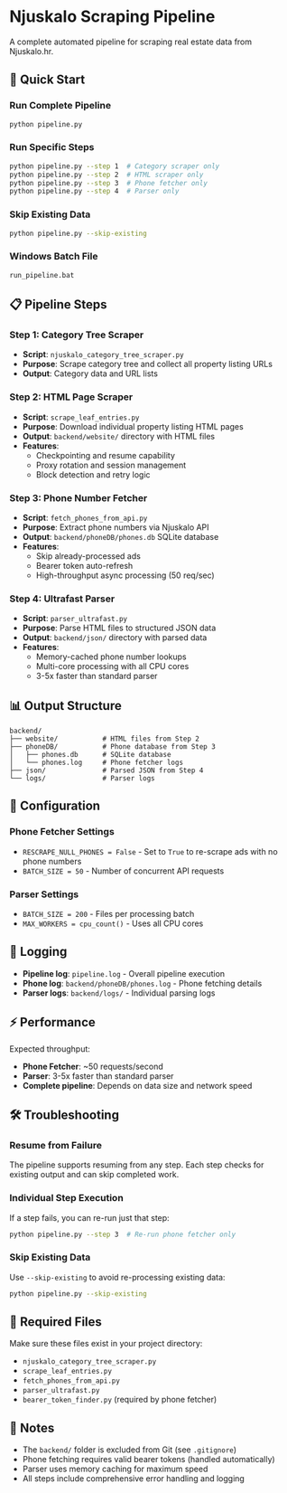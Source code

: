 # Njuskalo Scraping Pipeline

A complete automated pipeline for scraping real estate data from Njuskalo.hr.

## 🚀 Quick Start

### Run Complete Pipeline
```bash
python pipeline.py
```

### Run Specific Steps
```bash
python pipeline.py --step 1  # Category scraper only
python pipeline.py --step 2  # HTML scraper only  
python pipeline.py --step 3  # Phone fetcher only
python pipeline.py --step 4  # Parser only
```

### Skip Existing Data
```bash
python pipeline.py --skip-existing
```

### Windows Batch File
```bash
run_pipeline.bat
```

## 📋 Pipeline Steps

### Step 1: Category Tree Scraper
- **Script**: `njuskalo_category_tree_scraper.py`
- **Purpose**: Scrape category tree and collect all property listing URLs
- **Output**: Category data and URL lists

### Step 2: HTML Page Scraper  
- **Script**: `scrape_leaf_entries.py`
- **Purpose**: Download individual property listing HTML pages
- **Output**: `backend/website/` directory with HTML files
- **Features**: 
  - Checkpointing and resume capability
  - Proxy rotation and session management
  - Block detection and retry logic

### Step 3: Phone Number Fetcher
- **Script**: `fetch_phones_from_api.py` 
- **Purpose**: Extract phone numbers via Njuskalo API
- **Output**: `backend/phoneDB/phones.db` SQLite database
- **Features**:
  - Skip already-processed ads
  - Bearer token auto-refresh
  - High-throughput async processing (50 req/sec)

### Step 4: Ultrafast Parser
- **Script**: `parser_ultrafast.py`
- **Purpose**: Parse HTML files to structured JSON data
- **Output**: `backend/json/` directory with parsed data
- **Features**:
  - Memory-cached phone number lookups
  - Multi-core processing with all CPU cores
  - 3-5x faster than standard parser

## 📊 Output Structure

```
backend/
├── website/           # HTML files from Step 2
├── phoneDB/           # Phone database from Step 3
│   ├── phones.db      # SQLite database
│   └── phones.log     # Phone fetcher logs
├── json/              # Parsed JSON from Step 4
└── logs/              # Parser logs
```

## 🔧 Configuration

### Phone Fetcher Settings
- `RESCRAPE_NULL_PHONES = False` - Set to `True` to re-scrape ads with no phone numbers
- `BATCH_SIZE = 50` - Number of concurrent API requests

### Parser Settings  
- `BATCH_SIZE = 200` - Files per processing batch
- `MAX_WORKERS = cpu_count()` - Uses all CPU cores

## 📝 Logging

- **Pipeline log**: `pipeline.log` - Overall pipeline execution
- **Phone log**: `backend/phoneDB/phones.log` - Phone fetching details
- **Parser logs**: `backend/logs/` - Individual parsing logs

## ⚡ Performance

Expected throughput:
- **Phone Fetcher**: ~50 requests/second
- **Parser**: 3-5x faster than standard parser
- **Complete pipeline**: Depends on data size and network speed

## 🛠️ Troubleshooting

### Resume from Failure
The pipeline supports resuming from any step. Each step checks for existing output and can skip completed work.

### Individual Step Execution
If a step fails, you can re-run just that step:
```bash
python pipeline.py --step 3  # Re-run phone fetcher only
```

### Skip Existing Data
Use `--skip-existing` to avoid re-processing existing data:
```bash
python pipeline.py --skip-existing
```

## 📁 Required Files

Make sure these files exist in your project directory:
- `njuskalo_category_tree_scraper.py`
- `scrape_leaf_entries.py` 
- `fetch_phones_from_api.py`
- `parser_ultrafast.py`
- `bearer_token_finder.py` (required by phone fetcher)

## 🚨 Notes

- The `backend/` folder is excluded from Git (see `.gitignore`)
- Phone fetching requires valid bearer tokens (handled automatically)
- Parser uses memory caching for maximum speed
- All steps include comprehensive error handling and logging

